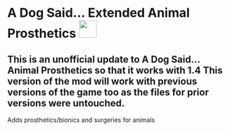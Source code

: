 # A Dog Said... Extended Animal Prosthetics <img src="https://i.imgur.com/aA24Fne.png" title="" alt="" width="40">

## This is an unofficial update to A Dog Said... Animal Prosthetics so that it works with 1.4 This version of the mod will work with previous versions of the game too as the files for prior versions were untouched.

Adds prosthetics/bionics and surgeries for animals
